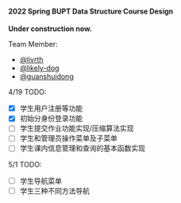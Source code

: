 #### 2022 Spring BUPT Data Structure Course Design

__Under construction now.__

Team Member:
- [@livrth](https://github.com/livrth)
- [@likely-dog](https://github.com/likely-dog)
- [@guanshuidong](https://github.com/guanshuidong)


4/19 TODO:
- [x] 学生用户注册等功能
- [x] 初始分身份登录功能
- [ ] 学生提交作业功能实现/压缩算法实现
- [ ] 学生和管理员操作菜单及子菜单
- [ ] 学生课内信息管理和查询的基本函数实现

5/1 TODO:
- [ ] 学生导航菜单
- [ ] 学生三种不同方法导航
